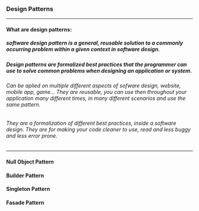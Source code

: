 ### Design Patterns
___
#### What are design patterns:
##### software design pattern is a general, reusable solution to a commonly occurring problem within a given context in software design.
##### Design patterns are formalized best practices that the programmer can use to solve common problems when designing an application or system.

###### Can be aplied on multiple different aspects of sofware design, website, mobile app, game... They are reusable, you can use then throughout your application many different times, in many different scenarios and use the same pattern.
###### They are a formalization of different best practices, inside a software design. They are for making your code cleaner to use, read and less buggy and less error prone.
___

#### Null Object Pattern
#### Builder Pattern
#### Singleton Pattern
#### Fasade Pattern